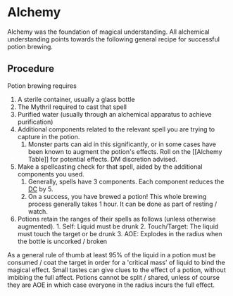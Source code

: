 # Alchemy

Alchemy was the foundation of magical understanding. All alchemical understanding points towards the following general recipe for successful potion brewing.
## Procedure
Potion brewing requires 
1. A sterile container, usually a glass bottle
2. The Mythril required to cast that spell
3. Purified water (usually through an alchemical apparatus to achieve purification) 
4. Additional components related to the relevant spell you are trying to capture in the potion.
	1. Monster parts can aid in this significantly, or in some cases have been known to augment the potion's effects. Roll on the [[Alchemy Table]] for potential effects. DM discretion advised.
5. Make a spellcasting check for that spell, aided by the additional components you used. 
	1. Generally, spells have 3 components. Each component reduces the [DC](../../Game%20Structure/DC.md) by 5. 
	2. On a success, you have brewed a potion! This whole brewing process generally takes 1 hour. It can be done as part of resting / watch.
6. Potions retain the ranges of their spells as follows (unless otherwise augmented). 
		1. Self: Liquid must be drunk
		2. Touch/Target: The liquid must touch the target or be drunk
		3. AOE: Explodes in the radius when the bottle is uncorked / broken

As a general rule of thumb at least 95% of the liquid in a potion must be consumed / coat the target in order for a 'critical mass' of liquid to bind the magical effect. Small tastes can give clues to the effect of a potion, without imbibing the full affect. Potions cannot be split / shared, unless of course they are AOE in which case everyone in the radius incurs the full effect. 

